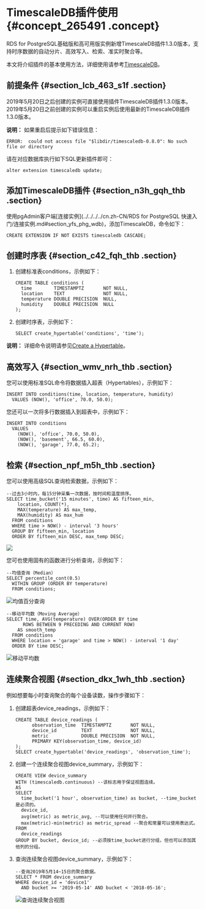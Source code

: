 # TimescaleDB插件使用 {#concept_265491 .concept}

RDS for PostgreSQL基础版和高可用版实例新增TimescaleDB插件1.3.0版本，支持时序数据的自动分片、高效写入、检索、准实时聚合等。

本文将介绍插件的基本使用方法，详细使用请参考[TimescaleDB](https://docs.timescale.com/v1.3/using-timescaledb)。

## 前提条件 {#section_lcb_463_s1f .section}

2019年5月20日之后创建的实例可直接使用插件TimescaleDB插件1.3.0版本。2019年5月20日之前创建的实例可以重启实例后使用最新的TimescaleDB插件1.3.0版本。

**说明：** 如果重启后提示如下错误信息：

``` {#codeblock_sw9_nq2_omp}
ERROR:  could not access file "$libdir/timescaledb-0.8.0": No such file or directory
```

请在对应数据库执行如下SQL更新插件即可：

``` {#codeblock_eeh_lt3_vhw}
alter extension timescaledb update;
```

## 添加TimescaleDB插件 {#section_n3h_gqh_thb .section}

使用pgAdmin客户端[连接实例](../../../../cn.zh-CN/RDS for PostgreSQL 快速入门/连接实例.md#section_yfs_phg_wdb)，添加TimescaleDB，命令如下：

```
CREATE EXTENSION IF NOT EXISTS timescaledb CASCADE;
```

## 创建时序表 {#section_c42_fqh_thb .section}

1.  创建标准表conditions，示例如下：

    ``` {#codeblock_3x9_qrz_c06}
    CREATE TABLE conditions (
      time        TIMESTAMPTZ       NOT NULL,
      location    TEXT              NOT NULL,
      temperature DOUBLE PRECISION  NULL,
      humidity    DOUBLE PRECISION  NULL
    );
    ```

2.  创建时序表，示例如下：

    ```
    SELECT create_hypertable('conditions', 'time');
    ```


**说明：** 详细命令说明请参见[Create a Hypertable](https://docs.timescale.com/v1.3/using-timescaledb/hypertables#create)。

## 高效写入 {#section_wmv_nrh_thb .section}

您可以使用标准SQL命令将数据插入超表（Hypertables），示例如下：

```
INSERT INTO conditions(time, location, temperature, humidity)
  VALUES (NOW(), 'office', 70.0, 50.0);
```

您还可以一次将多行数据插入到超表中，示例如下：

```
INSERT INTO conditions
  VALUES
    (NOW(), 'office', 70.0, 50.0),
    (NOW(), 'basement', 66.5, 60.0),
    (NOW(), 'garage', 77.0, 65.2);
```

## 检索 {#section_npf_m5h_thb .section}

您可以使用高级SQL查询检索数据，示例如下：

```
--过去3小时内，每15分钟采集一次数据，按时间和温度排序。
SELECT time_bucket('15 minutes', time) AS fifteen_min,
    location, COUNT(*),
    MAX(temperature) AS max_temp,
    MAX(humidity) AS max_hum
  FROM conditions
  WHERE time > NOW() - interval '3 hours'
  GROUP BY fifteen_min, location
  ORDER BY fifteen_min DESC, max_temp DESC;
```

![](http://static-aliyun-doc.oss-cn-hangzhou.aliyuncs.com/assets/img/219313/155832121147336_zh-CN.png)

您可也使用固有的函数进行分析查询，示例如下：

```
--均值查询（Median）
SELECT percentile_cont(0.5)
  WITHIN GROUP (ORDER BY temperature)
  FROM conditions;
```

![均值百分查询](http://static-aliyun-doc.oss-cn-hangzhou.aliyuncs.com/assets/img/219313/155832121247337_zh-CN.png)

```
--移动平均数（Moving Average）
SELECT time, AVG(temperature) OVER(ORDER BY time
      ROWS BETWEEN 9 PRECEDING AND CURRENT ROW)
    AS smooth_temp
  FROM conditions
  WHERE location = 'garage' and time > NOW() - interval '1 day'
  ORDER BY time DESC;
```

![移动平均数](http://static-aliyun-doc.oss-cn-hangzhou.aliyuncs.com/assets/img/219313/155832121247338_zh-CN.png)

## 连续聚合视图 {#section_dkx_1wh_thb .section}

例如想要每小时查询聚合的每个设备读数，操作步骤如下：

1.  创建超表device\_readings，示例如下：

    ```
    CREATE TABLE device_readings (
          observation_time  TIMESTAMPTZ       NOT NULL,
          device_id         TEXT              NOT NULL,
          metric            DOUBLE PRECISION  NOT NULL,
          PRIMARY KEY(observation_time, device_id)
    );
    SELECT create_hypertable('device_readings', 'observation_time');
    ```

2.  创建一个连续聚合视图device\_summary，示例如下：

    ```
    CREATE VIEW device_summary
    WITH (timescaledb.continuous) --该标志用于保证视图连续。
    AS
    SELECT
      time_bucket('1 hour', observation_time) as bucket, --time_bucket是必须的。
      device_id,
      avg(metric) as metric_avg, --可以使用任何并行聚合。
      max(metric)-min(metric) as metric_spread --聚合和常量可以使用表达式。
    FROM
      device_readings
    GROUP BY bucket, device_id; --必须按time_bucket进行分组，但也可以添加其他列的分组。
    ```

3.  查询连续聚合视图device\_summary，示例如下：

    ```
    --查询2019年5月14~15日的聚合数据。
    SELECT * FROM device_summary
    WHERE device_id = 'device1'
      AND bucket >= '2019-05-14' AND bucket < '2018-05-16';
    ```

    ![查询连续聚合视图](http://static-aliyun-doc.oss-cn-hangzhou.aliyuncs.com/assets/img/219313/155832121247340_zh-CN.png)


